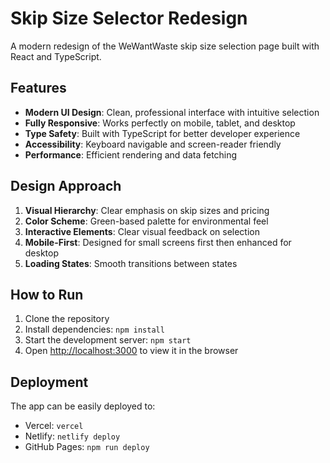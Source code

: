# Skip Size Selector Redesign

A modern redesign of the WeWantWaste skip size selection page built with React and TypeScript.

## Features

- **Modern UI Design**: Clean, professional interface with intuitive selection
- **Fully Responsive**: Works perfectly on mobile, tablet, and desktop
- **Type Safety**: Built with TypeScript for better developer experience
- **Accessibility**: Keyboard navigable and screen-reader friendly
- **Performance**: Efficient rendering and data fetching

## Design Approach

1. **Visual Hierarchy**: Clear emphasis on skip sizes and pricing
2. **Color Scheme**: Green-based palette for environmental feel
3. **Interactive Elements**: Clear visual feedback on selection
4. **Mobile-First**: Designed for small screens first then enhanced for desktop
5. **Loading States**: Smooth transitions between states

## How to Run

1. Clone the repository
2. Install dependencies: `npm install`
3. Start the development server: `npm start`
4. Open [http://localhost:3000](http://localhost:3000) to view it in the browser

## Deployment

The app can be easily deployed to:
- Vercel: `vercel`
- Netlify: `netlify deploy`
- GitHub Pages: `npm run deploy`